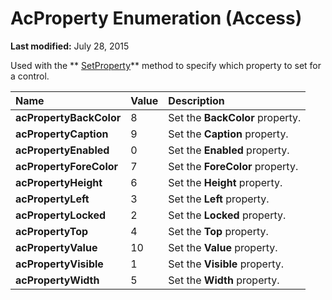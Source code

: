 
# AcProperty Enumeration (Access)

 **Last modified:** July 28, 2015

Used with the  ** [SetProperty](32347eb6-115d-36c5-4c18-eab7e7422b78.md)** method to specify which property to set for a control.


|**Name**|**Value**|**Description**|
|:-----|:-----|:-----|
| **acPropertyBackColor**|8|Set the  **BackColor** property.|
| **acPropertyCaption**|9|Set the  **Caption** property.|
| **acPropertyEnabled**|0|Set the  **Enabled** property.|
| **acPropertyForeColor**|7|Set the  **ForeColor** property.|
| **acPropertyHeight**|6|Set the  **Height** property.|
| **acPropertyLeft**|3|Set the  **Left** property.|
| **acPropertyLocked**|2|Set the  **Locked** property.|
| **acPropertyTop**|4|Set the  **Top** property.|
| **acPropertyValue**|10|Set the  **Value** property.|
| **acPropertyVisible**|1|Set the  **Visible** property.|
| **acPropertyWidth**|5|Set the  **Width** property.|
